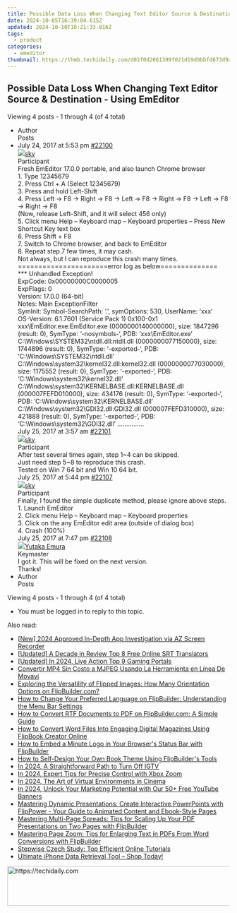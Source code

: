 ```yaml
---
title: Possible Data Loss When Changing Text Editor Source & Destination - Using EmEditor
date: 2024-10-05T16:39:04.615Z
updated: 2024-10-10T18:21:33.816Z
tags:
  - product
categories:
  - emeditor
thumbnail: https://thmb.techidaily.com/d02f0d2061399f021d19d9bbfd673d9a86e50237396b8522657b45e5482dbe37.jpg
---
```


## Possible Data Loss When Changing Text Editor Source & Destination - Using EmEditor

Viewing 4 posts - 1 through 4 (of 4 total)

* Author  
Posts
* July 24, 2017 at 5:53 pm [#22100](https://tools.techidaily.com/emeditor/products/)  
[![](https://secure.gravatar.com/avatar/50ed232c5aeade0aa4b1e48c684cf791?s=80&d=identicon&r=g)sky](https://www.emeditor.com/forums/users/s-k-y/ "View sky's profile")  
Participant  
Fresh EmEditor 17.0.0 portable, and also launch Chrome browser  
 1\. Type 12345679  
 2\. Press Ctrl + A (Select 12345679)  
 3\. Press and hold Left-Shift  
 4\. Press Left -> F8 -> Right -> F8 -> Left -> F8 -> Right -> F8 -> Left -> F8 -> Right -> F8  
 (Now, release Left-Shift, and it will select 456 only)  
 5\. Click menu Help – Keyboard map – Keyboard properties – Press New Shortcut Key text box  
 6\. Press Shift + F8  
 7\. Switch to Chrome browser, and back to EmEditor  
 8\. Repeat step.7 few times, it may cash.  
 Not always, but I can reproduce this crash many times.  
 \======================error log as below==============  
 \*\*\* Unhandled Exception!  
 ExpCode: 0x00000000C0000005  
 ExpFlags: 0  
 Version: 17.0.0 (64-bit)  
 Notes: Main ExceptionFilter  
SymInit: Symbol-SearchPath: ‘.’, symOptions: 530, UserName: ‘xxx’  
 OS-Version: 6.1.7601 (Service Pack 1) 0x100-0x1  
 xxx\\EmEditor.exe:EmEditor.exe (0000000140000000), size: 1847296 (result: 0), SymType: ‘-nosymbols-‘, PDB: ‘xxx\\EmEditor.exe’  
 C:\\Windows\\SYSTEM32\\ntdll.dll:ntdll.dll (0000000077150000), size: 1744896 (result: 0), SymType: ‘-exported-‘, PDB: ‘C:\\Windows\\SYSTEM32\\ntdll.dll’  
 C:\\Windows\\system32\\kernel32.dll:kernel32.dll (0000000077030000), size: 1175552 (result: 0), SymType: ‘-exported-‘, PDB: ‘C:\\Windows\\system32\\kernel32.dll’  
 C:\\Windows\\system32\\KERNELBASE.dll:KERNELBASE.dll (000007FEFD010000), size: 434176 (result: 0), SymType: ‘-exported-‘, PDB: ‘C:\\Windows\\system32\\KERNELBASE.dll’  
 C:\\Windows\\system32\\GDI32.dll:GDI32.dll (000007FEFD310000), size: 421888 (result: 0), SymType: ‘-exported-‘, PDB: ‘C:\\Windows\\system32\\GDI32.dll’ ……………  
July 25, 2017 at 3:57 am [#22101](https://tools.techidaily.com/emeditor/products/)  
[![](https://secure.gravatar.com/avatar/50ed232c5aeade0aa4b1e48c684cf791?s=80&d=identicon&r=g)sky](https://www.emeditor.com/forums/users/s-k-y/ "View sky's profile")  
Participant  
After test several times again, step 1\~4 can be skipped.  
 Just need step 5\~8 to reproduce this crash.  
 Tested on Win 7 64 bit and Win 10 64 bit.  
July 25, 2017 at 5:44 pm [#22107](https://tools.techidaily.com/emeditor/products/)  
[![](https://secure.gravatar.com/avatar/50ed232c5aeade0aa4b1e48c684cf791?s=80&d=identicon&r=g)sky](https://www.emeditor.com/forums/users/s-k-y/ "View sky's profile")  
Participant  
Finally, I found the simple duplicate method, please ignore above steps.  
1\. Launch EmEditor  
 2\. Click menu Help – Keyboard map – Keyboard properties  
 3\. Click on the any EmEditor edit area (outside of dialog box)  
 4\. Crash (100%)  
July 25, 2017 at 7:47 pm [#22108](https://tools.techidaily.com/emeditor/products/)  
[![](https://secure.gravatar.com/avatar/a0a6377144ed3636f985d87303f65ed2?s=80&d=identicon&r=g)Yutaka Emura](https://www.emeditor.com/forums/users/yemura/ "View Yutaka Emura's profile")  
Keymaster  
I got it. This will be fixed on the next version.  
 Thanks!
* Author  
Posts

Viewing 4 posts - 1 through 4 (of 4 total)

* You must be logged in to reply to this topic.

<ins class="adsbygoogle"
     style="display:block"
     data-ad-format="autorelaxed"
     data-ad-client="ca-pub-7571918770474297"
     data-ad-slot="1223367746"></ins>

<ins class="adsbygoogle"
     style="display:block"
     data-ad-client="ca-pub-7571918770474297"
     data-ad-slot="8358498916"
     data-ad-format="auto"
     data-full-width-responsive="true"></ins>

<span class="atpl-alsoreadstyle">Also read:</span>
<div><ul>
<li><a href="https://remote-screen-capture.techidaily.com/new-2024-approved-in-depth-app-investigation-via-az-screen-recorder/"><u>[New] 2024 Approved In-Depth App Investigation via AZ Screen Recorder</u></a></li>
<li><a href="https://extra-tips.techidaily.com/updated-a-decade-in-review-top-8-free-online-srt-translators/"><u>[Updated] A Decade in Review Top 8 Free Online SRT Translators</u></a></li>
<li><a href="https://article-helps.techidaily.com/updated-in-2024-live-action-top-9-gaming-portals/"><u>[Updated] In 2024, Live Action Top 9 Gaming Portals</u></a></li>
<li><a href="https://some-approaches.techidaily.com/convertir-mp4-sin-costo-a-mjpeg-usando-la-herramienta-en-linea-de-movavi/"><u>Convertir MP4 Sin Costo a MJPEG Usando La Herramienta en Línea De Movavi</u></a></li>
<li><a href="https://win-news.techidaily.com/exploring-the-versatility-of-flipped-images-how-many-orientation-options-on-flipbuildercom/"><u>Exploring the Versatility of Flipped Images: How Many Orientation Options on FlipBuilder.com?</u></a></li>
<li><a href="https://win-news.techidaily.com/how-to-change-your-preferred-language-on-flipbuilder-understanding-the-menu-bar-settings/"><u>How to Change Your Preferred Language on FlipBuilder: Understanding the Menu Bar Settings</u></a></li>
<li><a href="https://win-news.techidaily.com/how-to-convert-rtf-documents-to-pdf-on-flipbuildercom-a-simple-guide/"><u>How to Convert RTF Documents to PDF on FlipBuilder.com: A Simple Guide</u></a></li>
<li><a href="https://win-news.techidaily.com/how-to-convert-word-files-into-engaging-digital-magazines-using-flipbook-creator-online/"><u>How to Convert Word Files Into Engaging Digital Magazines Using FlipBook Creator Online</u></a></li>
<li><a href="https://win-news.techidaily.com/how-to-embed-a-minute-logo-in-your-browsers-status-bar-with-flipbuilder/"><u>How to Embed a Minute Logo in Your Browser's Status Bar with FlipBuilder</u></a></li>
<li><a href="https://win-news.techidaily.com/how-to-self-design-your-own-book-theme-using-flipbuilders-tools/"><u>How to Self-Design Your Own Book Theme Using FlipBuilder's Tools</u></a></li>
<li><a href="https://instagram-video-files.techidaily.com/in-2024-a-straightforward-path-to-turn-off-igtv/"><u>In 2024, A Straightforward Path to Turn Off IGTV</u></a></li>
<li><a href="https://some-techniques.techidaily.com/in-2024-expert-tips-for-precise-control-with-xbox-zoom/"><u>In 2024, Expert Tips for Precise Control with Xbox Zoom</u></a></li>
<li><a href="https://some-approaches.techidaily.com/in-2024-the-art-of-virtual-environments-in-cinema/"><u>In 2024, The Art of Virtual Environments in Cinema</u></a></li>
<li><a href="https://youtube-webster.techidaily.com/24-unlock-your-marketing-potential-with-our-50plus-free-youtube-banners/"><u>In 2024, Unlock Your Marketing Potential with Our 50+ Free YouTube Banners</u></a></li>
<li><a href="https://win-news.techidaily.com/mastering-dynamic-presentations-create-interactive-powerpoints-with-flippower-your-guide-to-animated-content-and-ebook-style-pages/"><u>Mastering Dynamic Presentations: Create Interactive PowerPoints with FlipPower - Your Guide to Animated Content and Ebook-Style Pages</u></a></li>
<li><a href="https://win-news.techidaily.com/mastering-multi-page-spreads-tips-for-scaling-up-your-pdf-presentations-on-two-pages-with-flipbuilder/"><u>Mastering Multi-Page Spreads: Tips for Scaling Up Your PDF Presentations on Two Pages with FlipBuilder</u></a></li>
<li><a href="https://win-news.techidaily.com/mastering-page-zoom-tips-for-enlarging-text-in-pdfs-from-word-conversions-with-flipbuilder/"><u>Mastering Page Zoom: Tips for Enlarging Text in PDFs From Word Conversions with FlipBuilder</u></a></li>
<li><a href="https://mondly-stories.techidaily.com/stepwise-czech-study-top-efficient-online-tutorials/"><u>Stepwise Czech Study: Top Efficient Online Tutorials</u></a></li>
<li><a href="https://data-safeguard.techidaily.com/ultimate-iphone-data-retrieval-tool-shop-today/"><u>Ultimate iPhone Data Retrieval Tool – Shop Today!</u></a></li>
</ul></div>

<!-- affiliate ads begin -->
<a href="https://malaysia-healthcare-travel-council.pxf.io/c/5597632/1557743/17382" target="_top" id="1557743">
  <img src="//a.impactradius-go.com/display-ad/17382-1557743" border="0" alt="https://techidaily.com" width="728" height="90"/>
</a>
<img height="0" width="0" src="https://malaysia-healthcare-travel-council.pxf.io/i/5597632/1557743/17382" style="position:absolute;visibility:hidden;" border="0" />
<!-- affiliate ads end -->

